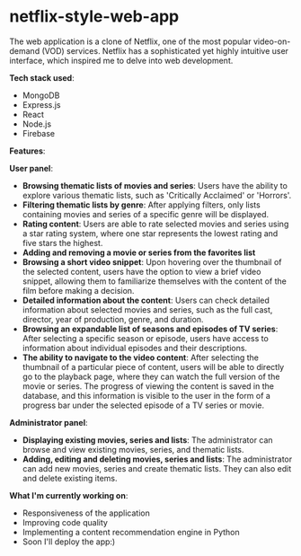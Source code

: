 ﻿# netflix-style-web-app
The web application is a clone of Netflix, one of the most popular video-on-demand (VOD) services. Netflix has a sophisticated yet highly intuitive user interface, which inspired me to delve into web development.

**Tech stack used**:
  - MongoDB
  - Express.js
  - React
  - Node.js
  - Firebase

**Features**:

**User panel**:
  - **Browsing thematic lists of movies and series**: Users have the ability to explore various thematic lists, such as 'Critically Acclaimed' or 'Horrors'.
  - **Filtering thematic lists by genre**: After applying filters, only lists containing movies and series of a specific genre will be displayed.
  - **Rating content**: Users are able to rate selected movies and series using a star rating system, where one star represents the lowest rating and five stars the highest.
  - **Adding and removing a movie or series from the favorites list**
  - **Browsing a short video snippet**: Upon hovering over the thumbnail of the selected content, users have the option to view a brief video snippet, allowing them to familiarize themselves with the content of the film before making a decision.
  - **Detailed information about the content**: Users can check detailed information about selected movies and series, such as the full cast, director, year of production, genre, and duration.
  - **Browsing an expandable list of seasons and episodes of TV series**: After selecting a specific season or episode, users have access to information about individual episodes and their descriptions.
  - **The ability to navigate to the video content**: After selecting the thumbnail of a particular piece of content, users will be able to directly go to the playback page, where they can watch the full version of the movie or series. The progress of          viewing the content is saved in the database, and this information is visible to the user in the form of a progress bar under the selected episode of a TV series or movie.

**Administrator panel**:
  - **Displaying existing movies, series and lists**: The administrator can browse and view existing movies, series, and thematic lists.
  - **Adding, editing and deleting movies, series and lists**: The administrator can add new movies, series and create thematic lists. They can also edit and delete existing items.

**What I'm currently working on**:
  - Responsiveness of the application
  - Improving code quality
  - Implementing a content recommendation engine in Python
  - Soon I'll deploy the app:)


